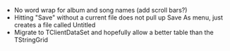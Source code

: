 - No word wrap for album and song names (add scroll bars?)
- Hitting "Save" without a current file does not pull up Save As menu, just creates a file called Untitled
- Migrate to TClientDataSet and hopefully allow a better table than the TStringGrid